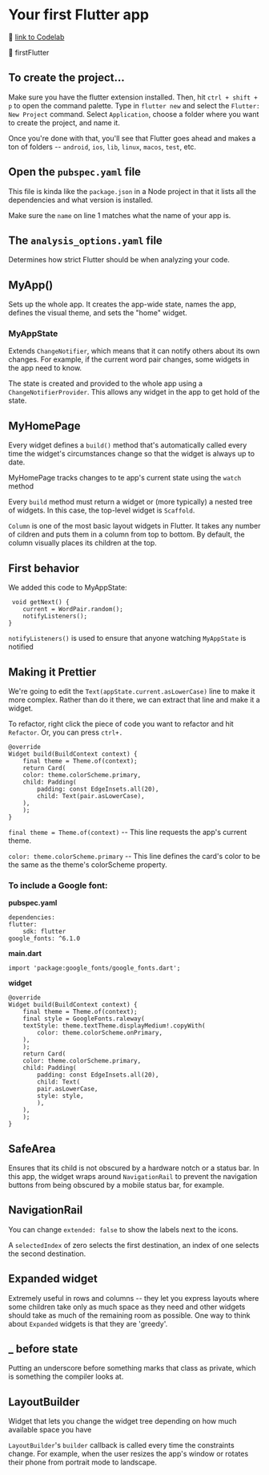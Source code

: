 # Your first Flutter app

🔗 [link to Codelab](https://codelabs.developers.google.com/codelabs/flutter-codelab-first?hl=en#0)

📁 firstFlutter

## To create the project...

Make sure you have the flutter extension installed. Then, hit `ctrl + shift + p` to open the command palette. Type in `flutter new` and select the `Flutter: New Project` command. Select `Application`, choose a folder where you want to create the project, and name it.

Once you're done with that, you'll see that Flutter goes ahead and makes a ton of folders -- `android`, `ios`, `lib`, `linux`, `macos`, `test`, etc.

## Open the `pubspec.yaml` file

This file is kinda like the `package.json` in a Node project in that it lists all the dependencies and what version is installed.

Make sure the `name` on line 1 matches what the name of your app is.

## The `analysis_options.yaml` file

Determines how strict Flutter should be when analyzing your code.

## MyApp()

Sets up the whole app. It creates the app-wide state, names the app, defines the visual theme, and sets the "home" widget.

### MyAppState

Extends `ChangeNotifier`, which means that it can notify others about its own changes. For example, if the current word pair changes, some widgets in the app need to know.

The state is created and provided to the whole app using a `ChangeNotifierProvider`. This allows any widget in the app to get hold of the state.

## MyHomePage

Every widget defines a `build()` method that's automatically called every time the widget's circumstances change so that the widget is always up to date.

MyHomePage tracks changes to te app's current state using the `watch` method

Every `build` method must return a widget or (more typically) a nested tree of widgets. In this case, the top-level widget is `Scaffold`.

`Column` is one of the most basic layout widgets in Flutter. It takes any number of cildren and puts them in a column from top to bottom. By default, the column visually places its children at the top.

## First behavior

We added this code to MyAppState:

     void getNext() {
        current = WordPair.random();
        notifyListeners();
    }

`notifyListeners()` is used to ensure that anyone watching `MyAppState` is notified

## Making it Prettier

We're going to edit the `Text(appState.current.asLowerCase)` line to make it more complex. Rather than do it there, we can extract that line and make it a widget.

To refactor, right click the piece of code you want to refactor and hit `Refactor`. Or, you can press `ctrl+.`

    @override
    Widget build(BuildContext context) {
        final theme = Theme.of(context);
        return Card(
        color: theme.colorScheme.primary,
        child: Padding(
            padding: const EdgeInsets.all(20),
            child: Text(pair.asLowerCase),
        ),
        );
    }

`final theme = Theme.of(context)` -- This line requests the app's current theme.

`color: theme.colorScheme.primary` -- This line defines the card's color to be the same as the theme's colorScheme property.

### To include a Google font:

**pubspec.yaml**

    dependencies:
    flutter:
        sdk: flutter
    google_fonts: ^6.1.0

**main.dart**

    import 'package:google_fonts/google_fonts.dart';

**widget**

    @override
    Widget build(BuildContext context) {
        final theme = Theme.of(context);
        final style = GoogleFonts.raleway(
        textStyle: theme.textTheme.displayMedium!.copyWith(
            color: theme.colorScheme.onPrimary,
        ),
        );
        return Card(
        color: theme.colorScheme.primary,
        child: Padding(
            padding: const EdgeInsets.all(20),
            child: Text(
            pair.asLowerCase,
            style: style,
            ),
        ),
        );
    }

## SafeArea

Ensures that its child is not obscured by a hardware notch or a status bar. In this app, the widget wraps around `NavigationRail` to prevent the navigation buttons from being obscured by a mobile status bar, for example.

## NavigationRail

You can change `extended: false` to show the labels next to the icons.

A `selectedIndex` of zero selects the first destination, an index of one selects the second destination.

## Expanded widget

Extremely useful in rows and columns -- they let you express layouts where some children take only as much space as they need and other widgets should take as much of the remaining room as possible. One way to think about `Expanded` widgets is that they are 'greedy'.

## \_ before state

Putting an underscore before something marks that class as private, which is something the compiler looks at.

## LayoutBuilder

Widget that lets you change the widget tree depending on how much available space you have

`LayoutBuilder`'s `builder` callback is called every time the constraints change. For example, when the user resizes the app's window or rotates their phone from portrait mode to landscape.
